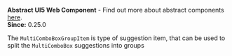 **Abstract UI5 Web Component** - Find out more about abstract components [here](https://sap.github.io/ui5-webcomponents-react/?path=/docs/knowledge-base-faq--docs#what-are-abstract-ui5-web-components).<br/>**Since:** 0.25.0

The `MultiComboBoxGroupItem` is type of suggestion item, that can be used to split the `MultiComboBox` suggestions into groups
